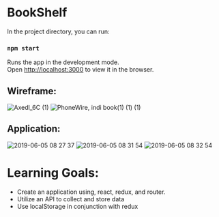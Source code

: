 # BookShelf

In the project directory, you can run:

### `npm start`

Runs the app in the development mode.<br>
Open [http://localhost:3000](http://localhost:3000) to view it in the browser.



## Wireframe:
![Axedl_6C (1)](https://user-images.githubusercontent.com/39016273/58964127-9f936c00-876b-11e9-954e-069ee582e4b2.jpg)
![PhoneWire, indi book(1) (1) (1)](https://user-images.githubusercontent.com/39016273/58964143-a7531080-876b-11e9-8181-faf824ea3903.jpg)


## Application:
![2019-06-05 08 27 37](https://user-images.githubusercontent.com/39016273/58964353-fbf68b80-876b-11e9-9c7f-953e69973e2f.gif)
![2019-06-05 08 31 54](https://user-images.githubusercontent.com/39016273/58964604-6e676b80-876c-11e9-9601-f184f5928f57.gif)
![2019-06-05 08 32 54](https://user-images.githubusercontent.com/39016273/58964719-93f47500-876c-11e9-898e-5d3af7323841.gif)


# Learning Goals:
* Create an application using, react, redux, and router.
* Utilize an API to collect and store data
* Use localStorage in conjunction with redux
